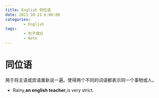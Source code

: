```yaml
---
title: English 同位语
date: 2021-10-21 6:00:00
categories:
        - English
tags:
        - 句子成分
        - Note
---
```


# 同位语

用于将主语或宾语重新说一遍。使得两个不同的词语都表示同一个事物或人。

- Rainy,**an english teacher**,is very strict.
